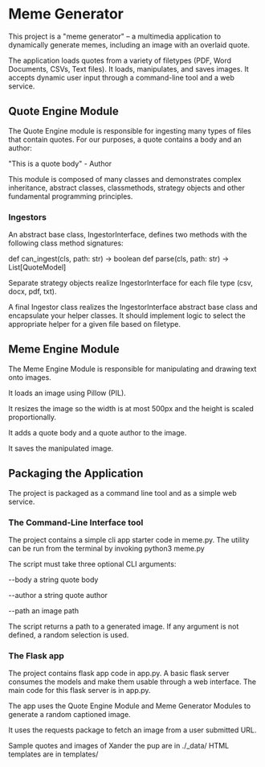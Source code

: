 # **Meme Generator**

This project is a "meme generator" – a multimedia application to dynamically generate memes, including an image with an overlaid quote.

The application loads quotes from a variety of filetypes (PDF, Word Documents, CSVs, Text files).  It loads, manipulates, and saves images.
It accepts dynamic user input through a command-line tool and a web service. 

## Quote Engine Module

The Quote Engine module is responsible for ingesting many types of files that contain quotes. For our purposes, a quote contains a body and an author:

"This is a quote body" - Author

This module is composed of many classes and demonstrates complex inheritance, abstract classes, classmethods, strategy objects and other fundamental programming principles.

### Ingestors

An abstract base class, IngestorInterface, defines two methods with the following class method signatures:

def can_ingest(cls, path: str) -> boolean
def parse(cls, path: str) -> List[QuoteModel]

Separate strategy objects realize IngestorInterface for each file type (csv, docx, pdf, txt).

A final Ingestor class realizes the IngestorInterface abstract base class and encapsulate your helper classes. It should implement logic to select the appropriate helper for a given file based on filetype.

## Meme Engine Module

The Meme Engine Module is responsible for manipulating and drawing text onto images. 

It loads an image using Pillow (PIL).

It resizes the image so the width is at most 500px and the height is scaled proportionally.

It adds a quote body and a quote author to the image.

It saves the manipulated image.

## Packaging the Application

The project is packaged as a command line tool and as a simple web service.

### The Command-Line Interface tool

The project contains a simple cli app starter code in meme.py. The utility can be run from the terminal by invoking python3 meme.py

The script must take three optional CLI arguments:

--body a string quote body

--author a string quote author

--path an image path

The script returns a path to a generated image. If any argument is not defined, a random selection is used.

### The Flask app

The project contains flask app code in app.py. 
A basic flask server consumes the models and make them usable through a web interface. The main code for this flask server is in app.py.

The app uses the Quote Engine Module and Meme Generator Modules to generate a random captioned image.

It uses the requests package to fetch an image from a user submitted URL.

Sample quotes and images of Xander the pup are in ./_data/
HTML templates are in templates/
